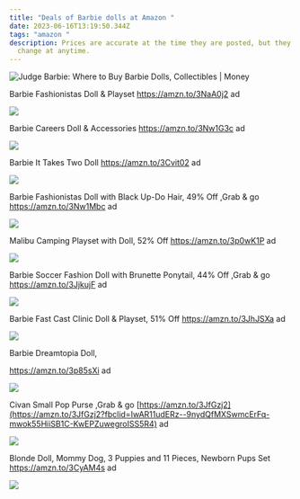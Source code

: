 ```yaml
---
title: "Deals of Barbie dolls at Amazon "
date: 2023-06-16T13:19:50.344Z
tags: "amazon "
description: Prices are accurate at the time they are posted, but they may
  change at anytime.
---
```

<!--StartFragment-->

![Judge Barbie: Where to Buy Barbie Dolls, Collectibles | Money](https://img.money.com/2019/10/judge-barbie-459019345.jpg?quality=60&w=800)

Barbie Fashionistas Doll & Playset https://amzn.to/3NaA0j2 ad

![](https://m.media-amazon.com/images/I/71e6VbHo56L._AC_SL1500_.jpg)

Barbie Careers Doll & Accessories https://amzn.to/3Nw1G3c ad

![](https://m.media-amazon.com/images/I/61YRPV5d4tL._AC_SL1500_.jpg)

Barbie It Takes Two Doll https://amzn.to/3Cvit02 ad

![](https://m.media-amazon.com/images/I/614b0VhZCrL._AC_SL1500_.jpg)

Barbie Fashionistas Doll with Black Up-Do Hair, 49% Off ,Grab & go https://amzn.to/3Nw1Mbc ad

![](https://m.media-amazon.com/images/I/71MpTLGJKBL._AC_SL1500_.jpg)

Malibu Camping Playset with Doll, 52% Off https://amzn.to/3p0wK1P ad

![](https://m.media-amazon.com/images/I/71dGJ194idL._AC_SL1500_.jpg)

Barbie Soccer Fashion Doll with Brunette Ponytail, 44% Off ,Grab & go https://amzn.to/3JjkujF ad

![](https://m.media-amazon.com/images/I/61wRT9Gi0LL._AC_SL1500_.jpg)

Barbie Fast Cast Clinic Doll & Playset, 51% Off https://amzn.to/3JhJSXa ad

![](https://m.media-amazon.com/images/I/61BBsoUR2DL._AC_SL1500_.jpg)

Barbie Dreamtopia Doll,

https://amzn.to/3p85sXi ad



![](https://m.media-amazon.com/images/I/71N9kr8KHcL._AC_SL1500_.jpg)

Civan Small Pop Purse ,Grab & go [https://amzn.to/3JfGzj2](https://amzn.to/3JfGzj2?fbclid=IwAR11udERz--9nydQfMXSwmcErFq-mwok55HiiSB1C-KwEPZuwegroISS5R4) ad

![](https://m.media-amazon.com/images/I/71PoRUahZHL._AC_SL1500_.jpg)

Blonde Doll, Mommy Dog, 3 Puppies and 11 Pieces, Newborn Pups Set https://amzn.to/3CyAM4s ad

![](https://m.media-amazon.com/images/I/61r+9hKIiZL._AC_SL1500_.jpg)

<!--EndFragment-->
